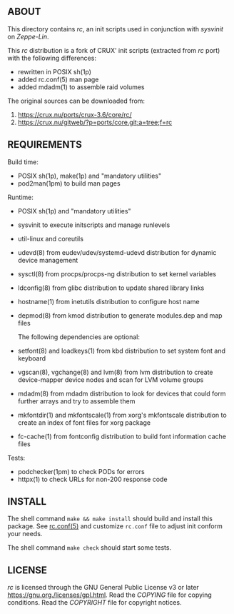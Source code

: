 ABOUT
-----
This directory contains *rc*, an init scripts used in conjunction with
*sysvinit* on *Zeppe-Lin*.

This *rc* distribution is a fork of CRUX' init scripts (extracted
from *rc* port) with the following differences:
  * rewritten in POSIX sh(1p)
  * added rc.conf(5) man page
  * added mdadm(1) to assemble raid volumes

The original sources can be downloaded from:
  1. https://crux.nu/ports/crux-3.6/core/rc/
  2. https://crux.nu/gitweb/?p=ports/core.git;a=tree;f=rc

REQUIREMENTS
------------
Build time:
  * POSIX sh(1p), make(1p) and "mandatory utilities"
  * pod2man(1pm) to build man pages

Runtime:
  * POSIX sh(1p) and "mandatory utilities"
  * sysvinit to execute initscripts and manage runlevels
  * util-linux and coreutils
  * udevd(8) from eudev/udev/systemd-udevd distribution for
    dynamic device management
  * sysctl(8) from procps/procps-ng distribution to set kernel
    variables
  * ldconfig(8) from glibc distribution to update shared library
    links
  * hostname(1) from inetutils distribution to configure host name
  * depmod(8) from kmod distribution to generate modules.dep and
    map files

    The following dependencies are optional:

  * setfont(8) and loadkeys(1) from kbd distribution to set system
    font and keyboard
  * vgscan(8), vgchange(8) and lvm(8) from lvm distribution to
    create device-mapper device nodes and scan for LVM volume
    groups
  * mdadm(8) from mdadm distribution to look for devices that
    could form further arrays and try to assemble them
  * mkfontdir(1) and mkfontscale(1) from xorg's mkfontscale
    distribution to create an index of font files for xorg package
  * fc-cache(1) from fontconfig distribution to build font
    information cache files

Tests:
  * podchecker(1pm) to check PODs for errors
  * httpx(1) to check URLs for non-200 response code

INSTALL
-------
The shell command `make && make install` should build and install this
package.  See [rc.conf(5)](rc.conf.5.pod) and customize `rc.conf` file
to adjust init conform your needs.

The shell command `make check` should start some tests.

LICENSE
-------
*rc* is licensed through the GNU General Public License v3 or later
<https://gnu.org./licenses/gpl.html>.
Read the *COPYING* file for copying conditions.
Read the *COPYRIGHT* file for copyright notices.

<!-- vim:sw=2:ts=2:sts=2:et:cc=72:tw=70
End of file. -->
